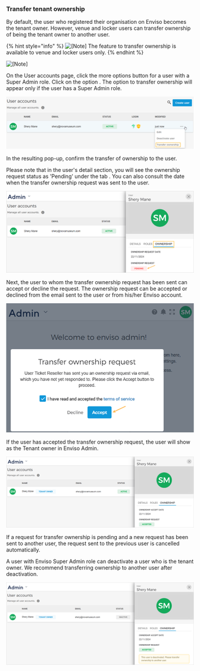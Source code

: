 ### Transfer tenant ownership


By default, the user who registered their organisation on Enviso becomes the tenant owner. However, venue and locker users can transfer ownership of being the tenant owner to another user.


{% hint style="info" %}
![[Note]](media/note.png)
The feature to transfer ownership is available to venue and locker users only.
{% endhint %}


![[Note]](media/note.png)

On the User accounts page, click the more options button for a user with a Super Admin role. Click on the option . The option to transfer ownership will appear only if the user has a Super Admin role.

![176.png](media/uuid-139e8e48-9960-fd79-2924-78adfa38dffe.png)

In the resulting pop-up, confirm the transfer of ownership to the user.

Please note that in the user's detail section, you will see the ownership request status as 'Pending' under the tab . You can also consult the date when the transfer ownership request was sent to the user.

![177.png](media/uuid-ee2f6d44-2144-f794-5941-bc1e2f96a99a.png)

Next, the user to whom the transfer ownership request has been sent can accept or decline the request. The ownership request can be accepted or declined from the email sent to the user or from his/her Enviso account.

![178.png](media/uuid-69a206e2-7cb7-624f-40e8-fdc591c751c4.png)

If the user has accepted the transfer ownership request, the user will show as the Tenant owner in Enviso Admin.

![179.png](media/uuid-f50be905-959e-ed39-52ea-93ccbe0bd117.png)

If a request for transfer ownership is pending and a new request has been sent to another user, the request sent to the previous user is cancelled automatically.

A user with Enviso Super Admin role can deactivate a user who is the tenant owner. We recommend transferring ownership to another user after deactivation.

![173.png](media/uuid-f2e0188a-5521-f246-572e-aced88a44df8.png)